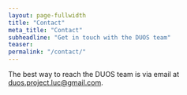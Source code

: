 ```yaml
---
layout: page-fullwidth
title: "Contact"
meta_title: "Contact"
subheadline: "Get in touch with the DUOS team"
teaser:
permalink: "/contact/"
---
```

The best way to reach the DUOS team is via email at duos.project.luc@gmail.com.